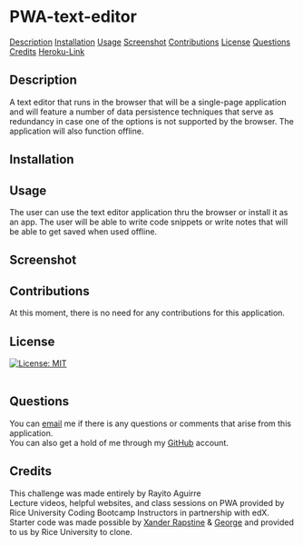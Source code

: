 # PWA-text-editor

[Description](#description)
[Installation](#installation)
[Usage](#usage)
[Screenshot](#screenshot)
[Contributions](#contributions)
[License](#license)
[Questions](#questions)
[Credits](#credits)
[Heroku-Link](#heroku-link)

## Description
A text editor that runs in the browser that will be a single-page application and will feature a number of data persistence techniques that serve as redundancy in case one of the options is not supported by the browser. The application will also function offline.

## Installation


## Usage
The user can use the text editor application thru the browser or install it as an app. The user will be able to write code snippets or write notes that will be able to get saved when used offline.

## Screenshot

## Contributions
At this moment, there is no need for any contributions for this application.

## License 
[![License: MIT](https://img.shields.io/badge/License-MIT-yellow.svg)](https://opensource.org/license/MIT) <br><br>

## Questions
You can [email](rayito.aguirre94@gmail.com) me if there is any questions or comments that arise from this application.<br>
You can also get a hold of me through my [GitHub](https://github.com/itsrayito) account.

## Credits
This challenge was made entirely by Rayito Aguirre<br>
Lecture videos, helpful websites, and class sessions on PWA provided by Rice University Coding Bootcamp Instructors in partnership with edX.<br>
Starter code was made possible by [Xander Rapstine](https://github.com/Xandromus) & [George](https://github.com/Georgeyoo) and provided to us by Rice University to clone.